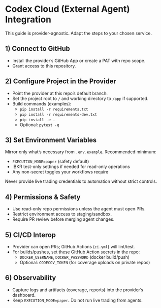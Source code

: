 # Codex Cloud (External Agent) Integration

This guide is provider-agnostic. Adapt the steps to your chosen service.

## 1) Connect to GitHub

- Install the provider’s GitHub App or create a PAT with repo scope.
- Grant access to this repository.

## 2) Configure Project in the Provider

- Point the provider at this repo’s default branch.
- Set the project root to `/` and working directory to `/app` if supported.
- Build commands (examples):
  - `pip install -r requirements.txt`
  - `pip install -r requirements-dev.txt`
  - `pip install -e .`
  - Optional: `pytest -q`

## 3) Set Environment Variables

Mirror only what’s necessary from `.env.example`. Recommended minimum:

- `EXECUTION_MODE=paper` (safety default)
- IBKR test-only settings if needed for read-only operations
- Any non-secret toggles your workflows require

Never provide live trading credentials to automation without strict controls.

## 4) Permissions & Safety

- Use read-only repo permissions unless the agent must open PRs.
- Restrict environment access to staging/sandbox.
- Require PR review before merging agent changes.

## 5) CI/CD Interop

- Provider can open PRs; GitHub Actions (`ci.yml`) will lint/test.
- For builds/pushes, set these GitHub Action secrets in the repo:
  - `DOCKER_USERNAME`, `DOCKER_PASSWORD` (docker build/push)
  - Optional: `CODECOV_TOKEN` (for coverage uploads on private repos)

## 6) Observability

- Capture logs and artifacts (coverage, reports) into the provider’s dashboard.
- Keep `EXECUTION_MODE=paper`. Do not run live trading from agents.

